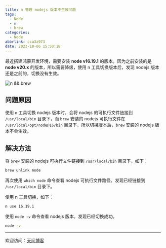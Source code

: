 ```yaml
---
title: n 管理 nodejs 版本不生效问题
tags:
  - Node
  - n
  - brew
categories:
  - Node
abbrlink: cca3a973
date: 2023-10-06 15:50:18
---
```


最近搭建鸿蒙开发环境，需要安装 **node v16.19.1** 的版本，因为之前安装的是 **node v20.x** 的版本，所以需要降级，使用 n 工具切换版本后，发现 nodejs 版本还是之前的，切换没有生效。

![n && brew](https://tiven.cn/static/img/nodejs-01-gv0ZongC.jpg)

[//]: # (<!-- more -->)

## 问题原因

使用 `n` 工具切换 nodejs 版本时，会将 nodejs 的可执行文件链接到 `/usr/local/bin` 目录下，而 `brew` 安装的 nodejs 可执行文件在 `/usr/local/opt/node@16/bin` 目录下，所以切换版本后，`brew` 安装的 nodejs 版本不会生效。

## 解决方法

将 `brew` 安装的 nodejs 可执行文件链接到 `/usr/local/bin` 目录下，如下：

```bash
brew unlink node
```

再次使用 `which node` 命令查看 nodejs 可执行文件路径，发现已经链接到 `/usr/local/bin` 目录下。

使用 n 工具切换，如下：

```bash
n use 16.19.1
```

使用 `node -v` 命令查看 nodejs 版本，发现已经切换成功。

```bash
node -v
```

---

欢迎访问：[天问博客](https://tiven.cn/p/cca3a973/ "天问博客-专注于大前端技术")

